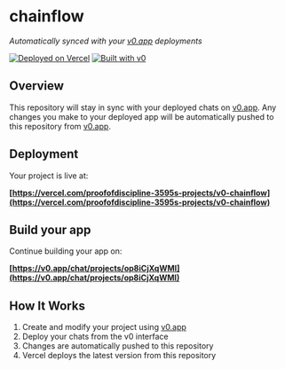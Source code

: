 # chainflow

*Automatically synced with your [v0.app](https://v0.app) deployments*

[![Deployed on Vercel](https://img.shields.io/badge/Deployed%20on-Vercel-black?style=for-the-badge&logo=vercel)](https://vercel.com/proofofdiscipline-3595s-projects/v0-chainflow)
[![Built with v0](https://img.shields.io/badge/Built%20with-v0.app-black?style=for-the-badge)](https://v0.app/chat/projects/op8iCjXqWMI)

## Overview

This repository will stay in sync with your deployed chats on [v0.app](https://v0.app).
Any changes you make to your deployed app will be automatically pushed to this repository from [v0.app](https://v0.app).

## Deployment

Your project is live at:

**[https://vercel.com/proofofdiscipline-3595s-projects/v0-chainflow](https://vercel.com/proofofdiscipline-3595s-projects/v0-chainflow)**

## Build your app

Continue building your app on:

**[https://v0.app/chat/projects/op8iCjXqWMI](https://v0.app/chat/projects/op8iCjXqWMI)**

## How It Works

1. Create and modify your project using [v0.app](https://v0.app)
2. Deploy your chats from the v0 interface
3. Changes are automatically pushed to this repository
4. Vercel deploys the latest version from this repository
